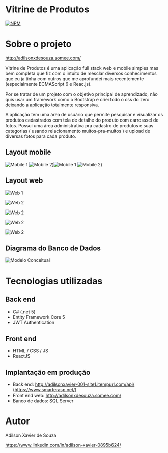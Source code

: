 # Vitrine de Produtos
[![NPM](https://img.shields.io/npm/l/react)](https://github.com/adilsonxavier/VitrineProdutos/blob/main/LICENSE) 

# Sobre o projeto

http://adilsonxdesouza.somee.com/

Vitrine de Produtos é uma aplicação full stack web e mobile simples mas bem completa que fiz com o intuito de mesclar diversos conhecimentos que eu  ja tinha com outros que me aprofundei mais recentemente (especialmente ECMAScript 6 e Reac.js).<br/>

Por se tratar de um projeto com o objetivo principal de aprendizado, não quis usar um framework como o Bootstrap e criei todo o css do zero deixando a aplicação totalmente responsiva.<br/>

A aplicação tem uma área de usuário que permite pesquisar e visualizar os produtos cadastrados com tela de detalhe do produto com carrosssel de fotos. Possui uma área administrativa pra cadastro de produtos e suas categorias ( usando relacionamento muitos-pra-muitos ) e upload de diversas fotos para cada produto.


## Layout mobile
![Mobile 1](https://github.com/adilsonxavier/VitrineProdutos_Front/blob/main/assets/tela1p.png) ![Mobile 2](https://github.com/adilsonxavier/VitrineProdutos_Front/blob/main/assets/tela2p.png))![Mobile 1](https://github.com/adilsonxavier/VitrineProdutos_Front/blob/main/assets/tela3p.png) ![Mobile 2](https://github.com/adilsonxavier/VitrineProdutos_Front/blob/main/assets/tela4p.png))

## Layout web
![Web 1](https://github.com/adilsonxavier/VitrineProdutos_Front/blob/main/assets/web2.png)

![Web 2](https://github.com/adilsonxavier/VitrineProdutos_Front/blob/main/assets/web1.png)

![Web 2](https://github.com/adilsonxavier/VitrineProdutos_Front/blob/main/assets/web3.png)

![Web 2](https://github.com/adilsonxavier/VitrineProdutos_Front/blob/main/assets/web4.png)

![Web 2](https://github.com/adilsonxavier/VitrineProdutos_Front/blob/main/assets/web5.png)


## Diagrama do Banco de Dados
![Modelo Conceitual](https://github.com/adilsonxavier/VitrineProdutos_Front/blob/main/assets/bd.png)

# Tecnologias utilizadas
## Back end
- C# (.net 5)
- Entity Framework Core 5
- JWT Authentication
## Front end
- HTML / CSS / JS 
- ReactJS

## Implantação em produção
- Back end: http://adilsonxavier-001-site1.itempurl.com/api/ (https://www.smarterasp.net/)
- Front end web: http://adilsonxdesouza.somee.com/
- Banco de dados: SQL Server


# Autor

Adilson Xavier de Souza

https://www.linkedin.com/in/adilson-xavier-0895b624/

